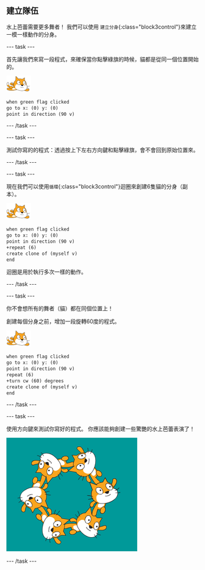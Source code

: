 ## 建立隊伍

水上芭蕾需要更多舞者！ 我們可以使用 `建立分身`{:class="block3control"}來建立一模一樣動作的分身。

--- task ---

首先讓我們來寫一段程式，來確保當你點擊綠旗的時候，貓都是從同一個位置開始的。

![水上精靈貓](images/swimmer-sprite.png)

```blocks3
when green flag clicked
go to x: (0) y: (0)
point in direction (90 v)
```

--- /task ---

--- task ---

測試你寫的的程式：透過按上下左右方向鍵和點擊綠旗，會不會回到原始位置來。

--- /task ---

--- task ---

現在我們可以使用`循環`{:class="block3control"}迴圈來創建6隻貓的分身（副本）。

![水上精靈貓](images/swimmer-sprite.png)

```blocks3
when green flag clicked
go to x: (0) y: (0)
point in direction (90 v)
+repeat (6)
create clone of (myself v)
end
```

迴圈是用於執行多次一樣的動作。

--- /task ---

--- task ---

你不會想所有的舞者（貓）都在同個位置上！

創建每個分身之前，增加一段旋轉60度的程式。

![水上精靈貓](images/swimmer-sprite.png)

```blocks3
when green flag clicked
go to x: (0) y: (0)
point in direction (90 v)
repeat (6)
+turn cw (60) degrees
create clone of (myself v)
end
```

--- /task ---

--- task ---

 使用方向鍵來測試你寫好的程式。 你應該能夠創建一些驚艷的水上芭蕾表演了！

![6隻精靈貓都在不同的角度和位置](images/swim-test-clones.png)

--- /task ---

